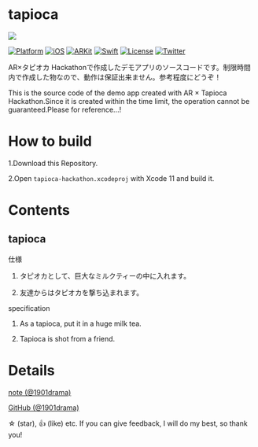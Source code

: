 # tapioca

![](README_images/demoplay.gif)

[![Platform](http://img.shields.io/badge/platform-iOS-blue.svg?style=flat
)](https://developer.apple.com/iphone/index.action)
[![iOS](http://img.shields.io/badge/iOS-13.0-blue.svg?style=flat
)](https://developer.apple.com/iphone/index.action)
[![ARKit](http://img.shields.io/badge/ARKit-3.0-blue.svg?style=flat
)](https://developer.apple.com/iphone/index.action)
[![Swift](http://img.shields.io/badge/Swift-5.2-brightgreen.svg?style=flat
)](https://developer.apple.com/swift)
[![License](http://img.shields.io/badge/license-MIT-lightgrey.svg?style=flat
)](http://mit-license.org)
[![Twitter](https://img.shields.io/badge/twitter-@1901drama-yellow.svg?style=flat)](http://twitter.com/1901drama)

AR×タピオカ Hackathonで作成したデモアプリのソースコードです。制限時間内で作成した物なので、動作は保証出来ません。参考程度にどうぞ！

This is the source code of the demo app created with AR × Tapioca Hackathon.Since it is created within the time limit, the operation cannot be guaranteed.Please for reference...!

# How to build

1.Download this Repository.

2.Open `tapioca-hackathon.xcodeproj` with Xcode 11 and build it.

# Contents

## tapioca

仕様

1. タピオカとして、巨大なミルクティーの中に入れます。

2. 友達からはタピオカを撃ち込まれます。


specification

1. As a tapioca, put it in a huge milk tea.

2. Tapioca is shot from a friend.


# Details

[note (@1901drama)](https://note.mu/1901drama/n/n737a7a479a61)

[GitHub (@1901drama)](https://github.com/1901drama/tapioca-hackathon)

☆ (star), 👍 (like) etc. If you can give feedback, I will do my best, so thank you!
